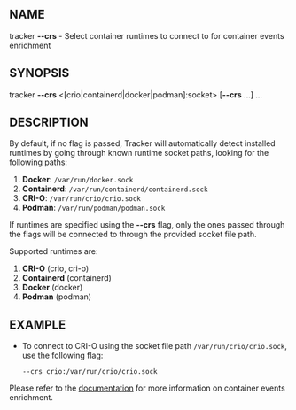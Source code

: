 ## NAME

tracker **--crs** - Select container runtimes to connect to for container events enrichment

## SYNOPSIS

tracker **--crs** \<[crio|containerd|docker|podman]:socket\> [**--crs** ...] ...

## DESCRIPTION

By default, if no flag is passed, Tracker will automatically detect installed runtimes by going through known runtime socket paths, looking for the following paths:

1. **Docker**:     `/var/run/docker.sock`
2. **Containerd**: `/var/run/containerd/containerd.sock`
3. **CRI-O**:      `/var/run/crio/crio.sock`
4. **Podman**:     `/var/run/podman/podman.sock`

If runtimes are specified using the **--crs** flag, only the ones passed through the flags will be connected to through the provided socket file path.

Supported runtimes are:

1. **CRI-O** (crio, cri-o)
2. **Containerd** (containerd)
3. **Docker** (docker)
4. **Podman** (podman)

## EXAMPLE

- To connect to CRI-O using the socket file path `/var/run/crio/crio.sock`, use the following flag:

  ```console
  --crs crio:/var/run/crio/crio.sock
  ```

Please refer to the [documentation](../integrating/container-engines.md) for more information on container events enrichment.
